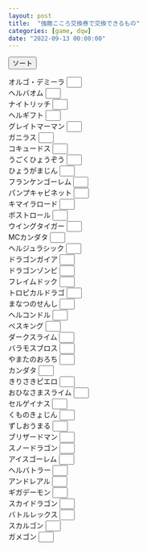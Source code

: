 ```yaml
---
layout: post
title:  "強敵こころ交換券で交換できるもの"
categories: [game, dqw]
date: "2022-09-13 00:00:00"
---
```


<button id="sort" onclick="sort();">ソート</button>

<div id="list">

<label for="オルゴ・デミーラ">オルゴ・デミーラ <input style="padding-left: 16px; width: 30px;" type="number" inputmode="numeric" pattern="^[0-9]+$" id="オルゴ・デミーラ"></label><br>
<label for="ヘルバオム">ヘルバオム <input style="padding-left: 16px; width: 30px;" type="number" inputmode="numeric" pattern="^[0-9]+$" id="ヘルバオム"></label><br>
<label for="ナイトリッチ">ナイトリッチ <input style="padding-left: 16px; width: 30px;" type="number" inputmode="numeric" pattern="^[0-9]+$" id="ナイトリッチ"></label><br>
<label for="ヘルギフト">ヘルギフト <input style="padding-left: 16px; width: 30px;" type="number" inputmode="numeric" pattern="^[0-9]+$" id="ヘルギフト"></label><br>
<label for="グレイトマーマン">グレイトマーマン <input style="padding-left: 16px; width: 30px;" type="number" inputmode="numeric" pattern="^[0-9]+$" id="グレイトマーマン"></label><br>
<label for="ガニラス">ガニラス <input style="padding-left: 16px; width: 30px;" type="number" inputmode="numeric" pattern="^[0-9]+$" id="ガニラス"></label><br>
<label for="コキュードス">コキュードス <input style="padding-left: 16px; width: 30px;" type="number" inputmode="numeric" pattern="^[0-9]+$" id="コキュードス"></label><br>
<label for="うごくひょうぞう">うごくひょうぞう <input style="padding-left: 16px; width: 30px;" type="number" inputmode="numeric" pattern="^[0-9]+$" id="うごくひょうぞう"></label><br>
<label for="ひょうがまじん">ひょうがまじん <input style="padding-left: 16px; width: 30px;" type="number" inputmode="numeric" pattern="^[0-9]+$" id="ひょうがまじん"></label><br>
<label for="フランケンゴーレム">フランケンゴーレム <input style="padding-left: 16px; width: 30px;" type="number" inputmode="numeric" pattern="^[0-9]+$" id="フランケンゴーレム"></label><br>
<label for="パンプキャビネット">パンプキャビネット <input style="padding-left: 16px; width: 30px;" type="number" inputmode="numeric" pattern="^[0-9]+$" id="パンプキャビネット"></label><br>
<label for="キマイラロード">キマイラロード <input style="padding-left: 16px; width: 30px;" type="number" inputmode="numeric" pattern="^[0-9]+$" id="キマイラロード"></label><br>
<label for="ボストロール">ボストロール <input style="padding-left: 16px; width: 30px;" type="number" inputmode="numeric" pattern="^[0-9]+$" id="ボストロール"></label><br>
<label for="ウイングタイガー">ウイングタイガー <input style="padding-left: 16px; width: 30px;" type="number" inputmode="numeric" pattern="^[0-9]+$" id="ウイングタイガー"></label><br>
<label for="MCカンダタ">MCカンダタ <input style="padding-left: 16px; width: 30px;" type="number" inputmode="numeric" pattern="^[0-9]+$" id="MCカンダタ"></label><br>
<label for="ヘルジュラシック">ヘルジュラシック <input style="padding-left: 16px; width: 30px;" type="number" inputmode="numeric" pattern="^[0-9]+$" id="ヘルジュラシック"></label><br>
<label for="ドラゴンガイア">ドラゴンガイア <input style="padding-left: 16px; width: 30px;" type="number" inputmode="numeric" pattern="^[0-9]+$" id="ドラゴンガイア"></label><br>
<label for="ドラゴンゾンビ">ドラゴンゾンビ <input style="padding-left: 16px; width: 30px;" type="number" inputmode="numeric" pattern="^[0-9]+$" id="ドラゴンゾンビ"></label><br>
<label for="フレイムドック">フレイムドック <input style="padding-left: 16px; width: 30px;" type="number" inputmode="numeric" pattern="^[0-9]+$" id="フレイムドック"></label><br>
<label for="トロピカルドラゴ">トロピカルドラゴ <input style="padding-left: 16px; width: 30px;" type="number" inputmode="numeric" pattern="^[0-9]+$" id="トロピカルドラゴ"></label><br>
<label for="まなつのせんし">まなつのせんし <input style="padding-left: 16px; width: 30px;" type="number" inputmode="numeric" pattern="^[0-9]+$" id="まなつのせんし"></label><br>
<label for="ヘルコンドル">ヘルコンドル <input style="padding-left: 16px; width: 30px;" type="number" inputmode="numeric" pattern="^[0-9]+$" id="ヘルコンドル"></label><br>
<label for="ベスキング">ベスキング <input style="padding-left: 16px; width: 30px;" type="number" inputmode="numeric" pattern="^[0-9]+$" id="ベスキング"></label><br>
<label for="ダークスライム">ダークスライム <input style="padding-left: 16px; width: 30px;" type="number" inputmode="numeric" pattern="^[0-9]+$" id="ダークスライム"></label><br>
<label for="バラモスブロス">バラモスブロス <input style="padding-left: 16px; width: 30px;" type="number" inputmode="numeric" pattern="^[0-9]+$" id="バラモスブロス"></label><br>
<label for="やまたのおろち">やまたのおろち <input style="padding-left: 16px; width: 30px;" type="number" inputmode="numeric" pattern="^[0-9]+$" id="やまたのおろち"></label><br>
<label for="カンダタ">カンダタ <input style="padding-left: 16px; width: 30px;" type="number" inputmode="numeric" pattern="^[0-9]+$" id="カンダタ"></label><br>
<label for="きりさきピエロ">きりさきピエロ <input style="padding-left: 16px; width: 30px;" type="number" inputmode="numeric" pattern="^[0-9]+$" id="きりさきピエロ"></label><br>
<label for="おひなさまスライム">おひなさまスライム <input style="padding-left: 16px; width: 30px;" type="number" inputmode="numeric" pattern="^[0-9]+$" id="おひなさまスライム"></label><br>
<label for="セルゲイナス">セルゲイナス <input style="padding-left: 16px; width: 30px;" type="number" inputmode="numeric" pattern="^[0-9]+$" id="セルゲイナス"></label><br>
<label for="くものきょじん">くものきょじん <input style="padding-left: 16px; width: 30px;" type="number" inputmode="numeric" pattern="^[0-9]+$" id="くものきょじん"></label><br>
<label for="ずしおうまる">ずしおうまる <input style="padding-left: 16px; width: 30px;" type="number" inputmode="numeric" pattern="^[0-9]+$" id="ずしおうまる"></label><br>
<label for="ブリザードマン">ブリザードマン <input style="padding-left: 16px; width: 30px;" type="number" inputmode="numeric" pattern="^[0-9]+$" id="ブリザードマン"></label><br>
<label for="スノードラゴン">スノードラゴン <input style="padding-left: 16px; width: 30px;" type="number" inputmode="numeric" pattern="^[0-9]+$" id="スノードラゴン"></label><br>
<label for="アイスゴーレム">アイスゴーレム <input style="padding-left: 16px; width: 30px;" type="number" inputmode="numeric" pattern="^[0-9]+$" id="アイスゴーレム"></label><br>
<label for="ヘルバトラー">ヘルバトラー <input style="padding-left: 16px; width: 30px;" type="number" inputmode="numeric" pattern="^[0-9]+$" id="ヘルバトラー"></label><br>
<label for="アンドレアル">アンドレアル <input style="padding-left: 16px; width: 30px;" type="number" inputmode="numeric" pattern="^[0-9]+$" id="アンドレアル"></label><br>
<label for="ギガデーモン">ギガデーモン <input style="padding-left: 16px; width: 30px;" type="number" inputmode="numeric" pattern="^[0-9]+$" id="ギガデーモン"></label><br>
<label for="スカイドラゴン">スカイドラゴン <input style="padding-left: 16px; width: 30px;" type="number" inputmode="numeric" pattern="^[0-9]+$" id="スカイドラゴン"></label><br>
<label for="バトルレックス">バトルレックス <input style="padding-left: 16px; width: 30px;" type="number" inputmode="numeric" pattern="^[0-9]+$" id="バトルレックス"></label><br>
<label for="スカルゴン">スカルゴン <input style="padding-left: 16px; width: 30px;" type="number" inputmode="numeric" pattern="^[0-9]+$" id="スカルゴン"></label><br>
<label for="ガメゴン">ガメゴン <input style="padding-left: 16px; width: 30px;" type="number" inputmode="numeric" pattern="^[0-9]+$" id="ガメゴン"></label><br>

</div>
<script>
const STORAGE_KEY = '2022-09-13-report';
const NUMBER_QUERY = 'article input[type="number"]';
function load() {
  var orbs = JSON.parse(localStorage.getItem(STORAGE_KEY));

  if (orbs && orbs['orbs']) {
    var checked = orbs['orbs'];
    [...document.querySelectorAll(NUMBER_QUERY)].forEach((e) => {
      var status = checked[e.parentElement.innerText];
      if (status) {
        e.value = status;
      }
    });
  }

  [...document.querySelectorAll(NUMBER_QUERY)].forEach((e) => {
    e.addEventListener('change', (event) => {
      save();
    });
  });
}

function save() {
  var checked = {};
  [...document.querySelectorAll(NUMBER_QUERY)].forEach((c) => {
      checked[c.parentElement.innerText] = c.value;
  });
  var orbs = { 'orbs': checked };

  localStorage.setItem(STORAGE_KEY, JSON.stringify(orbs));
}

window.onload = () => {
  load();
}

function sort() {
  var list = document.getElementById('list');
  var array = [...document.querySelectorAll('main label')].map((label) => {
    var value = label.querySelector('input').value;
    if (value === "") {
      value = -1;
    } else {
      value = parseInt(value);
    }
    return { 
      label: label, 
      value: value
    };
  }).sort((a, b) => {
    if (a.value < b.value) {
      return -1
    }
    if (a.value > b.value) {
      return 1;
    }
    return 0;
  });
  while( list.firstChild ){
    list.removeChild( list.firstChild );
  }
  for (var i = 0; i < array.length ; i++) {
    list.appendChild(array[i].label);
    list.appendChild(document.createElement('br'));
  }
}

</script>
